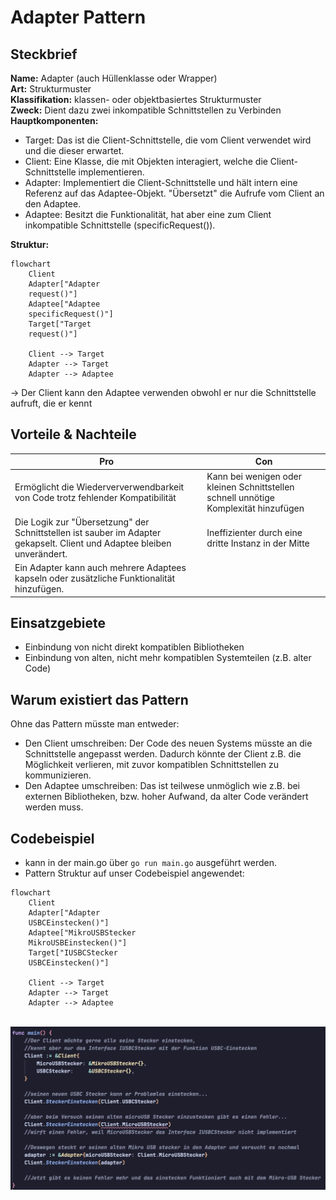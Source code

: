 # Adapter Pattern

## Steckbrief

**Name:** Adapter (auch Hüllenklasse oder Wrapper) <br>
**Art:** Strukturmuster<br>
**Klassifikation:** klassen- oder objektbasiertes Strukturmuster<br>
**Zweck:** Dient dazu zwei inkompatible Schnittstellen zu Verbinden<br>
**Hauptkomponenten:**

- Target: Das ist die Client-Schnittstelle, die vom Client verwendet wird und die dieser erwartet.
- Client: Eine Klasse, die mit Objekten interagiert, welche die Client-Schnittstelle implementieren.
- Adapter: Implementiert die Client-Schnittstelle und hält intern eine Referenz auf das Adaptee-Objekt. "Übersetzt" die Aufrufe vom Client an den Adaptee.
- Adaptee: Besitzt die Funktionalität, hat aber eine zum Client inkompatible Schnittstelle (specificRequest()).

**Struktur:**

```mermaid
flowchart
	Client
	Adapter["Adapter
	request()"]
	Adaptee["Adaptee
	specificRequest()"]
	Target["Target
	request()"]

	Client --> Target
	Adapter --> Target
	Adapter --> Adaptee

```

-> Der Client kann den Adaptee verwenden obwohl er nur die Schnittstelle aufruft, die er kennt

## Vorteile & Nachteile

| Pro|Con|
|--|--|
|Ermöglicht die Wiederververwendbarkeit von Code trotz fehlender Kompatibilität |Kann bei wenigen oder kleinen Schnittstellen schnell unnötige Komplexität hinzufügen|
| Die Logik zur "Übersetzung" der Schnittstellen ist sauber im Adapter gekapselt. Client und Adaptee bleiben unverändert. |Ineffizienter durch eine dritte Instanz in der Mitte|
|Ein Adapter kann auch mehrere Adaptees kapseln oder zusätzliche Funktionalität hinzufügen.

## Einsatzgebiete

- Einbindung von nicht direkt kompatiblen Bibliotheken
- Einbindung von alten, nicht mehr kompatiblen Systemteilen (z.B. alter Code)

## Warum existiert das Pattern
Ohne das Pattern müsste man entweder:
- Den Client umschreiben: Der Code des neuen Systems müsste an die Schnittstelle angepasst werden. Dadurch könnte der Client z.B. die Möglichkeit verlieren, mit zuvor kompatiblen Schnittstellen zu kommunizieren. 
- Den Adaptee umschreiben: Das ist teilwese unmöglich wie z.B. bei externen Bibliotheken, bzw. hoher Aufwand, da alter Code verändert werden muss. 

## Codebeispiel

- kann in der main.go über `go run main.go` ausgeführt werden.
- Pattern Struktur auf unser Codebeispiel angewendet:

```mermaid
flowchart
	Client
	Adapter["Adapter
	USBCEinstecken()"]
	Adaptee["MikroUSBStecker
	MikroUSBEinstecken()"]
	Target["IUSBCStecker
	USBCEinstecken()"]

	Client --> Target
	Adapter --> Target
	Adapter --> Adaptee

```
\
![alt text](image.png)

